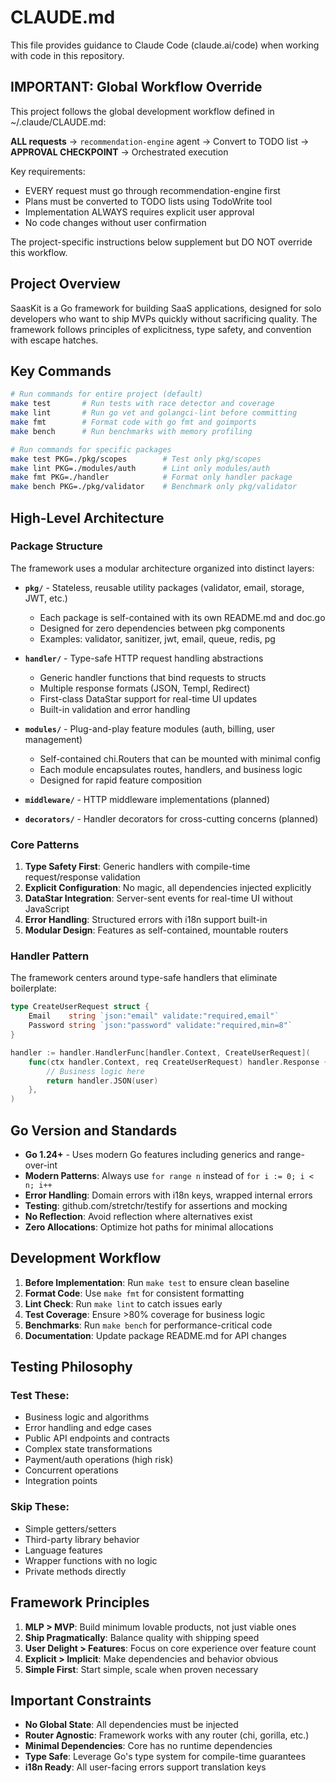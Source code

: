# CLAUDE.md

This file provides guidance to Claude Code (claude.ai/code) when working with code in this repository.

## IMPORTANT: Global Workflow Override

This project follows the global development workflow defined in ~/.claude/CLAUDE.md:

**ALL requests** → `recommendation-engine` agent → Convert to TODO list → **APPROVAL CHECKPOINT** → Orchestrated execution

Key requirements:
- EVERY request must go through recommendation-engine first
- Plans must be converted to TODO lists using TodoWrite tool
- Implementation ALWAYS requires explicit user approval
- No code changes without user confirmation

The project-specific instructions below supplement but DO NOT override this workflow.

## Project Overview

SaasKit is a Go framework for building SaaS applications, designed for solo developers who want to ship MVPs quickly without sacrificing quality. The framework follows principles of explicitness, type safety, and convention with escape hatches.

## Key Commands

```bash
# Run commands for entire project (default)
make test       # Run tests with race detector and coverage
make lint       # Run go vet and golangci-lint before committing
make fmt        # Format code with go fmt and goimports
make bench      # Run benchmarks with memory profiling

# Run commands for specific packages
make test PKG=./pkg/scopes        # Test only pkg/scopes
make lint PKG=./modules/auth      # Lint only modules/auth
make fmt PKG=./handler            # Format only handler package
make bench PKG=./pkg/validator    # Benchmark only pkg/validator
```

## High-Level Architecture

### Package Structure

The framework uses a modular architecture organized into distinct layers:

- **`pkg/`** - Stateless, reusable utility packages (validator, email, storage, JWT, etc.)
    - Each package is self-contained with its own README.md and doc.go
    - Designed for zero dependencies between pkg components
    - Examples: validator, sanitizer, jwt, email, queue, redis, pg

- **`handler/`** - Type-safe HTTP request handling abstractions
    - Generic handler functions that bind requests to structs
    - Multiple response formats (JSON, Templ, Redirect)
    - First-class DataStar support for real-time UI updates
    - Built-in validation and error handling

- **`modules/`** - Plug-and-play feature modules (auth, billing, user management)
    - Self-contained chi.Routers that can be mounted with minimal config
    - Each module encapsulates routes, handlers, and business logic
    - Designed for rapid feature composition

- **`middleware/`** - HTTP middleware implementations (planned)
- **`decorators/`** - Handler decorators for cross-cutting concerns (planned)

### Core Patterns

1. **Type Safety First**: Generic handlers with compile-time request/response validation
2. **Explicit Configuration**: No magic, all dependencies injected explicitly
3. **DataStar Integration**: Server-sent events for real-time UI without JavaScript
4. **Error Handling**: Structured errors with i18n support built-in
5. **Modular Design**: Features as self-contained, mountable routers

### Handler Pattern

The framework centers around type-safe handlers that eliminate boilerplate:

```go
type CreateUserRequest struct {
    Email    string `json:"email" validate:"required,email"`
    Password string `json:"password" validate:"required,min=8"`
}

handler := handler.HandlerFunc[handler.Context, CreateUserRequest](
    func(ctx handler.Context, req CreateUserRequest) handler.Response {
        // Business logic here
        return handler.JSON(user)
    },
)
```

## Go Version and Standards

- **Go 1.24+** - Uses modern Go features including generics and range-over-int
- **Modern Patterns**: Always use `for range n` instead of `for i := 0; i < n; i++`
- **Error Handling**: Domain errors with i18n keys, wrapped internal errors
- **Testing**: github.com/stretchr/testify for assertions and mocking
- **No Reflection**: Avoid reflection where alternatives exist
- **Zero Allocations**: Optimize hot paths for minimal allocations

## Development Workflow

1. **Before Implementation**: Run `make test` to ensure clean baseline
2. **Format Code**: Use `make fmt` for consistent formatting
3. **Lint Check**: Run `make lint` to catch issues early
4. **Test Coverage**: Ensure >80% coverage for business logic
5. **Benchmarks**: Run `make bench` for performance-critical code
6. **Documentation**: Update package README.md for API changes

## Testing Philosophy

### Test These:

- Business logic and algorithms
- Error handling and edge cases
- Public API endpoints and contracts
- Complex state transformations
- Payment/auth operations (high risk)
- Concurrent operations
- Integration points

### Skip These:

- Simple getters/setters
- Third-party library behavior
- Language features
- Wrapper functions with no logic
- Private methods directly

## Framework Principles

1. **MLP > MVP**: Build minimum lovable products, not just viable ones
2. **Ship Pragmatically**: Balance quality with shipping speed
3. **User Delight > Features**: Focus on core experience over feature count
4. **Explicit > Implicit**: Make dependencies and behavior obvious
5. **Simple First**: Start simple, scale when proven necessary

## Important Constraints

- **No Global State**: All dependencies must be injected
- **Router Agnostic**: Framework works with any router (chi, gorilla, etc.)
- **Minimal Dependencies**: Core has no runtime dependencies
- **Type Safe**: Leverage Go's type system for compile-time guarantees
- **i18n Ready**: All user-facing errors support translation keys
